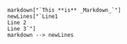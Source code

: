 ```mermaid flowchart LR
    markdown["`This **is** _Markdown_`"]
    newLines["`Line1
    Line 2
    Line 3`"]
    markdown --> newLines
```
